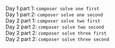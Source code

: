 Day 1 part 1: `composer solve one first` \
Day 1 part 2: `composer solve one second` \
Day 2 part 1: `composer solve two first` \
Day 2 part 2: `composer solve two second` \
Day 2 part 2: `composer solve three first` \
Day 2 part 2: `composer solve three second`